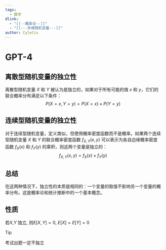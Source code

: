 ```yaml
---
tags:
  - 数学
dlink:
  - "[[--概率论--]]"
  - "[[---多维随机变量---]]"
author: Cyletix
---
```

# GPT-4

## 离散型随机变量的独立性
离散型随机变量 $X$ 和 $Y$ 被认为是独立的，如果对于所有可能的值 $x$ 和 $y$，它们的联合概率分布满足以下条件：
$$ P(X = x, Y = y) = P(X = x) \times P(Y = y) $$
## 连续型随机变量的独立性
对于连续型随机变量，定义类似，但使用概率密度函数而不是概率。如果两个连续型随机变量 $X$ 和 $Y$ 的联合概率密度函数 $f_{X,Y}(x, y)$ 可以表示为各自边缘概率密度函数 $f_X(x)$ 和 $f_Y(y)$ 的乘积，则这两个变量是独立的：
$$ f_{X,Y}(x, y) = f_X(x) \times f_Y(y) $$
## 总结
在这两种情况下，独立性的本质是相同的：一个变量的取值不影响另一个变量的概率分布。这是概率论和统计推断中的一个基本概念。

## 性质
若$X$,$Y$ 独立, 则$E[X,Y]=0$, $E[X]=E[Y]=0$

>[!tip]
考试出题一定不独立

